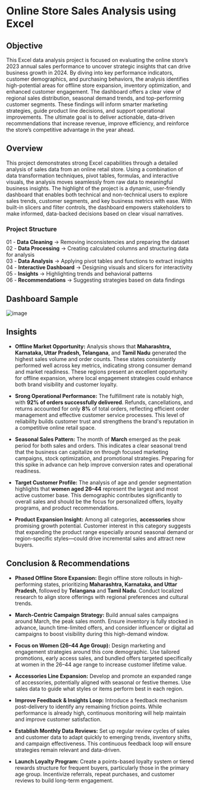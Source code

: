 # Online Store Sales Analysis using Excel

## Objective

This Excel data analysis project is focused on evaluating the online store’s 2023 annual sales performance to uncover strategic insights that can drive business growth in 2024. By diving into key performance indicators, customer demographics, and purchasing behaviors, the analysis identifies high-potential areas for offline store expansion, inventory optimization, and enhanced customer engagement. The dashboard offers a clear view of regional sales distribution, seasonal demand trends, and top-performing customer segments. These findings will inform smarter marketing strategies, guide product line decisions, and support operational improvements. The ultimate goal is to deliver actionable, data-driven recommendations that increase revenue, improve efficiency, and reinforce the store’s competitive advantage in the year ahead.

## Overview

This project demonstrates strong Excel capabilities through a detailed analysis of sales data from an online retail store. Using a combination of data transformation techniques, pivot tables, formulas, and interactive visuals, the analysis moves seamlessly from raw data to meaningful business insights. The highlight of the project is a dynamic, user-friendly dashboard that enables both technical and non-technical users to explore sales trends, customer segments, and key business metrics with ease. With built-in slicers and filter controls, the dashboard empowers stakeholders to make informed, data-backed decisions based on clear visual narratives.

### Project Structure
01 - **Data Cleaning**         → Removing inconsistencies and preparing the dataset  
02 - **Data Processing**       → Creating calculated columns and structuring data for analysis  
03 - **Data Analysis**         → Applying pivot tables and functions to extract insights  
04 - **Interactive Dashboard** → Designing visuals and slicers for interactivity  
05 - **Insights**              → Highlighting trends and behavioral patterns  
06 - **Recommendations**       → Suggesting strategies based on data findings


## Dashboard Sample
![image](https://github.com/user-attachments/assets/beb35898-308e-46aa-bb58-96d871be123b)



## Insights

- **Offline Market Opportunity:** Analysis shows that **Maharashtra, Karnataka, Uttar Pradesh, Telangana**, and **Tamil Nadu** generated the highest sales volume and order counts. These states consistently performed well across key metrics, indicating strong consumer demand and market readiness. These regions present an excellent opportunity for offline expansion, where local engagement strategies could enhance both brand visibility and customer loyalty.

- **Srong Operational Performance:** The fulfillment rate is notably high, with **92% of orders successfully delivered**. Refunds, cancellations, and returns accounted for only **8%** of total orders, reflecting efficient order management and effective customer service processes. This level of reliability builds customer trust and strengthens the brand's reputation in a competitive online retail space.

 - **Seasonal Sales Pattern:** The month of **March** emerged as the peak period for both sales and orders. This indicates a clear seasonal trend that the business can capitalize on through focused marketing campaigns, stock optimization, and promotional strategies. Preparing for this spike in advance can help improve conversion rates and operational readiness.

- **Target Customer Profile:** The analysis of age and gender segmentation highlights that **women aged 26–44** represent the largest and most active customer base. This demographic contributes significantly to overall sales and should be the focus for personalized offers, loyalty programs, and product recommendations.

- **Product Expansion Insight:** Among all categories, **accessories** show promising growth potential. Customer interest in this category suggests that expanding the product range especially around seasonal demand or region-specific styles—could drive incremental sales and attract new buyers.

## Conclusion & Recommendations

- **Phased Offline Store Expansion:**  Begin offline store rollouts in high-performing states, prioritizing **Maharashtra, Karnataka, and Uttar Pradesh**, followed by **Telangana** and **Tamil Nadu**. Conduct localized research to align store offerings with regional preferences and cultural trends.

- **March-Centric Campaign Strategy:**  Build annual sales campaigns around March, the peak sales month. Ensure inventory is fully stocked in advance, launch time-limited offers, and consider influencer or digital ad campaigns to boost visibility during this high-demand window.

- **Focus on Women (26–44 Age Group):**  Design marketing and engagement strategies around this core demographic. Use tailored promotions, early access sales, and bundled offers targeted specifically at women in the 26–44 age range to increase customer lifetime value.

- **Accessories Line Expansion:**  Develop and promote an expanded range of accessories, potentially aligned with seasonal or festive themes. Use sales data to guide what styles or items perform best in each region.

- **Improve Feedback & Insights Loop:**  Introduce a feedback mechanism post-delivery to identify any remaining friction points. While performance is already high, continuous monitoring will help maintain and improve customer satisfaction.

- **Establish Monthly Data Reviews:**  Set up regular review cycles of sales and customer data to adapt quickly to emerging trends, inventory shifts, and campaign effectiveness. This continuous feedback loop will ensure strategies remain relevant and data-driven.

- **Launch Loyalty Program:** Create a points-based loyalty system or tiered rewards structure for frequent buyers, particularly those in the primary age group. Incentivize referrals, repeat purchases, and customer reviews to build long-term engagement.
